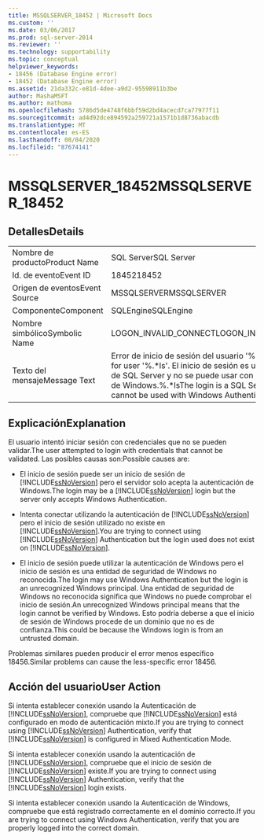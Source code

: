 ```yaml
---
title: MSSQLSERVER_18452 | Microsoft Docs
ms.custom: ''
ms.date: 03/06/2017
ms.prod: sql-server-2014
ms.reviewer: ''
ms.technology: supportability
ms.topic: conceptual
helpviewer_keywords:
- 18456 (Database Engine error)
- 18452 (Database Engine error)
ms.assetid: 21da332c-e81d-4dee-a9d2-95598911b3be
author: MashaMSFT
ms.author: mathoma
ms.openlocfilehash: 5786d5de4748f6bbf59d2bd4acecd7ca77977f11
ms.sourcegitcommit: ad4d92dce894592a259721a1571b1d8736abacdb
ms.translationtype: MT
ms.contentlocale: es-ES
ms.lasthandoff: 08/04/2020
ms.locfileid: "87674141"
---
```

# <a name="mssqlserver_18452"></a><span data-ttu-id="b8a78-102">MSSQLSERVER_18452</span><span class="sxs-lookup"><span data-stu-id="b8a78-102">MSSQLSERVER_18452</span></span>
    
## <a name="details"></a><span data-ttu-id="b8a78-103">Detalles</span><span class="sxs-lookup"><span data-stu-id="b8a78-103">Details</span></span>  
  
|||  
|-|-|  
|<span data-ttu-id="b8a78-104">Nombre de producto</span><span class="sxs-lookup"><span data-stu-id="b8a78-104">Product Name</span></span>|<span data-ttu-id="b8a78-105">SQL Server</span><span class="sxs-lookup"><span data-stu-id="b8a78-105">SQL Server</span></span>|  
|<span data-ttu-id="b8a78-106">Id. de evento</span><span class="sxs-lookup"><span data-stu-id="b8a78-106">Event ID</span></span>|<span data-ttu-id="b8a78-107">18452</span><span class="sxs-lookup"><span data-stu-id="b8a78-107">18452</span></span>|  
|<span data-ttu-id="b8a78-108">Origen de eventos</span><span class="sxs-lookup"><span data-stu-id="b8a78-108">Event Source</span></span>|<span data-ttu-id="b8a78-109">MSSQLSERVER</span><span class="sxs-lookup"><span data-stu-id="b8a78-109">MSSQLSERVER</span></span>|  
|<span data-ttu-id="b8a78-110">Componente</span><span class="sxs-lookup"><span data-stu-id="b8a78-110">Component</span></span>|<span data-ttu-id="b8a78-111">SQLEngine</span><span class="sxs-lookup"><span data-stu-id="b8a78-111">SQLEngine</span></span>|  
|<span data-ttu-id="b8a78-112">Nombre simbólico</span><span class="sxs-lookup"><span data-stu-id="b8a78-112">Symbolic Name</span></span>|<span data-ttu-id="b8a78-113">LOGON_INVALID_CONNECT</span><span class="sxs-lookup"><span data-stu-id="b8a78-113">LOGON_INVALID_CONNECT</span></span>|  
|<span data-ttu-id="b8a78-114">Texto del mensaje</span><span class="sxs-lookup"><span data-stu-id="b8a78-114">Message Text</span></span>|<span data-ttu-id="b8a78-115">Error de inicio de sesión del usuario '%.\*ls'.</span><span class="sxs-lookup"><span data-stu-id="b8a78-115">Login failed for user '%.\*ls'.</span></span> <span data-ttu-id="b8a78-116">El inicio de sesión es un inicio de sesión de SQL Server y no se puede usar con la autenticación de Windows.%.\*ls</span><span class="sxs-lookup"><span data-stu-id="b8a78-116">The login is a SQL Server login and cannot be used with Windows Authentication.%.\*ls</span></span>|  
  
## <a name="explanation"></a><span data-ttu-id="b8a78-117">Explicación</span><span class="sxs-lookup"><span data-stu-id="b8a78-117">Explanation</span></span>  
 <span data-ttu-id="b8a78-118">El usuario intentó iniciar sesión con credenciales que no se pueden validar.</span><span class="sxs-lookup"><span data-stu-id="b8a78-118">The user attempted to login with credentials that cannot be validated.</span></span> <span data-ttu-id="b8a78-119">Las posibles causas son:</span><span class="sxs-lookup"><span data-stu-id="b8a78-119">Possible causes are:</span></span>  
  
-   <span data-ttu-id="b8a78-120">El inicio de sesión puede ser un inicio de sesión de [!INCLUDE[ssNoVersion](../../includes/ssnoversion-md.md)] pero el servidor solo acepta la autenticación de Windows.</span><span class="sxs-lookup"><span data-stu-id="b8a78-120">The login may be a [!INCLUDE[ssNoVersion](../../includes/ssnoversion-md.md)] login but the server only accepts Windows Authentication.</span></span>  
  
-   <span data-ttu-id="b8a78-121">Intenta conectar utilizando la autenticación de [!INCLUDE[ssNoVersion](../../includes/ssnoversion-md.md)] pero el inicio de sesión utilizado no existe en [!INCLUDE[ssNoVersion](../../includes/ssnoversion-md.md)].</span><span class="sxs-lookup"><span data-stu-id="b8a78-121">You are trying to connect using [!INCLUDE[ssNoVersion](../../includes/ssnoversion-md.md)] Authentication but the login used does not exist on [!INCLUDE[ssNoVersion](../../includes/ssnoversion-md.md)].</span></span>  
  
-   <span data-ttu-id="b8a78-122">El inicio de sesión puede utilizar la autenticación de Windows pero el inicio de sesión es una entidad de seguridad de Windows no reconocida.</span><span class="sxs-lookup"><span data-stu-id="b8a78-122">The login may use Windows Authentication but the login is an unrecognized Windows principal.</span></span> <span data-ttu-id="b8a78-123">Una entidad de seguridad de Windows no reconocida significa que Windows no puede comprobar el inicio de sesión.</span><span class="sxs-lookup"><span data-stu-id="b8a78-123">An unrecognized Windows principal means that the login cannot be verified by Windows.</span></span> <span data-ttu-id="b8a78-124">Esto podría deberse a que el inicio de sesión de Windows procede de un dominio que no es de confianza.</span><span class="sxs-lookup"><span data-stu-id="b8a78-124">This could be because the Windows login is from an untrusted domain.</span></span>  
  
 <span data-ttu-id="b8a78-125">Problemas similares pueden producir el error menos específico 18456.</span><span class="sxs-lookup"><span data-stu-id="b8a78-125">Similar problems can cause the less-specific error 18456.</span></span>  
  
## <a name="user-action"></a><span data-ttu-id="b8a78-126">Acción del usuario</span><span class="sxs-lookup"><span data-stu-id="b8a78-126">User Action</span></span>  
 <span data-ttu-id="b8a78-127">Si intenta establecer conexión usando la Autenticación de [!INCLUDE[ssNoVersion](../../includes/ssnoversion-md.md)], compruebe que [!INCLUDE[ssNoVersion](../../includes/ssnoversion-md.md)] está configurado en modo de autenticación mixto.</span><span class="sxs-lookup"><span data-stu-id="b8a78-127">If you are trying to connect using [!INCLUDE[ssNoVersion](../../includes/ssnoversion-md.md)] Authentication, verify that [!INCLUDE[ssNoVersion](../../includes/ssnoversion-md.md)] is configured in Mixed Authentication Mode.</span></span>  
  
 <span data-ttu-id="b8a78-128">Si intenta establecer conexión usando la autenticación de [!INCLUDE[ssNoVersion](../../includes/ssnoversion-md.md)], compruebe que el inicio de sesión de [!INCLUDE[ssNoVersion](../../includes/ssnoversion-md.md)] existe.</span><span class="sxs-lookup"><span data-stu-id="b8a78-128">If you are trying to connect using [!INCLUDE[ssNoVersion](../../includes/ssnoversion-md.md)] Authentication, verify that the [!INCLUDE[ssNoVersion](../../includes/ssnoversion-md.md)] login exists.</span></span>  
  
 <span data-ttu-id="b8a78-129">Si intenta establecer conexión usando la Autenticación de Windows, compruebe que está registrado correctamente en el dominio correcto.</span><span class="sxs-lookup"><span data-stu-id="b8a78-129">If you are trying to connect using Windows Authentication, verify that you are properly logged into the correct domain.</span></span>  
  
  
